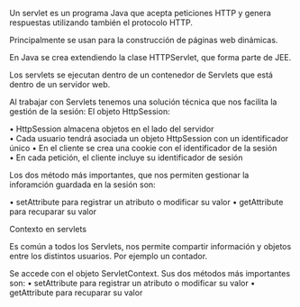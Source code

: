 Un servlet es un programa Java que acepta peticiones HTTP y genera respuestas utilizando también el protocolo HTTP.  

Principalmente se usan para la construcción de páginas web dinámicas.  

En Java se crea extendiendo la clase HTTPServlet, que forma parte de JEE.

Los servlets se ejecutan dentro de un contenedor de Servlets que está dentro de un servidor web.

Al trabajar con Servlets tenemos una solución técnica que nos facilita la gestión de la sesión: El objeto HttpSession:

• HttpSession almacena objetos en el lado del servidor  
• Cada usuario tendrá asociada un objeto HttpSession con un identificador único 
• En el cliente se crea una cookie con el identificador de la sesión  
• En cada petición, el cliente incluye su identificador de sesión

Los dos método más importantes, que nos permiten gestionar la inforamción guardada en la sesión son:

• setAttribute para registrar un atributo o modificar su valor 
• getAttribute para recuparar su valor

Contexto en servlets

Es común a todos los Servlets, nos permite compartir información y objetos entre los distintos usuarios.  Por ejemplo un contador.

Se accede con el objeto ServletContext. Sus dos métodos más importantes son:
• setAttribute para registrar un atributo o modificar su valor 
• getAttribute para recuparar su valor

